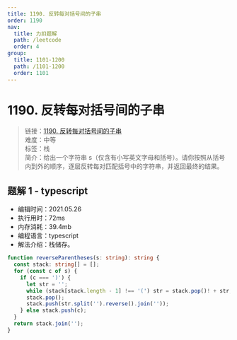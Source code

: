 ```yaml
---
title: 1190. 反转每对括号间的子串
order: 1190
nav:
  title: 力扣题解
  path: /leetcode
  order: 4
group:
  title: 1101-1200
  path: /1101-1200
  order: 1101
---
```


# 1190. 反转每对括号间的子串

> 链接：[1190. 反转每对括号间的子串](https://leetcode-cn.com/problems/reverse-substrings-between-each-pair-of-parentheses/)  
> 难度：中等  
> 标签：栈  
> 简介：给出一个字符串 s（仅含有小写英文字母和括号）。请你按照从括号内到外的顺序，逐层反转每对匹配括号中的字符串，并返回最终的结果。

## 题解 1 - typescript

- 编辑时间：2021.05.26
- 执行用时：72ms
- 内存消耗：39.4mb
- 编程语言：typescript
- 解法介绍：栈储存。

```typescript
function reverseParentheses(s: string): string {
  const stack: string[] = [];
  for (const c of s) {
    if (c === ')') {
      let str = '';
      while (stack[stack.length - 1] !== '(') str = stack.pop()! + str;
      stack.pop();
      stack.push(str.split('').reverse().join(''));
    } else stack.push(c);
  }
  return stack.join('');
}
```
